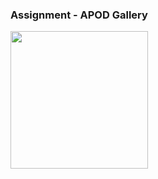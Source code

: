 ### Assignment - APOD Gallery

<img src="https://raw.githubusercontent.com/Jaseemakhtar/AssignmentApod/main/art/apod-app-screen.gif?token=GHSAT0AAAAAABXUSVYUEVGSCM25WW5DSB4CY4GXIRA" width="220" > 
